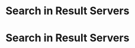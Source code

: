 <!--
created_at: '2012-04-12 19:15:21'
updated_at: '2013-03-13 14:20:13'
authors:
    - 'Jérôme Bogaerts'
tags:
    - Deliveries
-->

Search in Result Servers
========================
Search in Result Servers
========================

